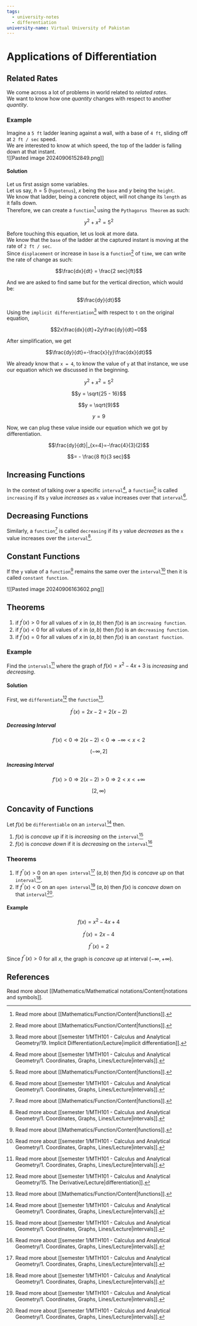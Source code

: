 ```yaml
---
tags:
  - university-notes
  - differentiation
university-name: Virtual University of Pakistan
---
```


# Applications of Differentiation
## Related Rates
We come across a lot of problems in world related to _related rates_.  
We want to know how one _quantity_ changes with respect to another _quantity_.

### Example
Imagine a `5 ft` ladder leaning against a wall, with a base of `4 ft`, sliding off at `2 ft / sec` speed.  
We are interested to know at which speed, the top of the ladder is falling down at that instant.  
![[Pasted image 20240906152849.png]]

#### Solution
Let us first assign some variables.  
Let us say, $h = 5$ (`hypotenus`), $x$ being the `base` and $y$ being the `height`.  
We know that ladder, being a concrete object, will not change its `length` as it falls down.  
Therefore, we can create a `function`[^1] using the `Pythagorus Theorem` as such:  

$$y^2 + x^2 = 5^2$$

Before touching this equation, let us look at more data.  
We know that the `base` of the ladder at the captured instant is moving at the rate of `2 ft / sec`.  
Since `displacement` or increase in `base` is a `function`[^1] of `time`, we can write the rate of change as such:

$$\frac{dx}{dt} = \frac{2 sec}{ft}$$

And we are asked to find same but for the vertical direction, which would be:  

$$\frac{dy}{dt}$$

Using the `implicit differentiation`[^2] with respect to `t` on the original equation,  

$$2x\frac{dx}{dt}+2y\frac{dy}{dt}=0$$

After simplification, we get  

$$\frac{dy}{dt}=-\frac{x}{y}\frac{dx}{dt}$$

We already know that `x = 4`, to know the value of `y` at that instance, we use our equation which we discussed in the beginning.  

$$y^2 + x^2 = 5^2$$

$$y = \sqrt{25 - 16}$$

$$y = \sqrt{9}$$

$$y = 9$$

Now, we can plug these value inside our equation which we got by differentiation.  

$$\frac{dy}{dt}|_{x=4}=-\frac{4}{3}(2)$$

$$= - \frac{8 ft}{3 sec}$$

## Increasing Functions
In the context of talking over a specific `interval`[^3], a `function`[^1] is called `increasing` if its `y` value _increases_ as `x` value increases over that `interval`[^3].

## Decreasing Functions
Similarly, a `function`[^1] is called `decreasing` if its `y` value _decreases_ as the `x` value increases over the `interval`[^3].

## Constant Functions
If the `y` value of a `function`[^1] remains the same over the `interval`[^3] then it is called `constant function`.

![[Pasted image 20240906163602.png]]

## Theorems
1. if $f^{\prime}(x) > 0$ for all values of $x$ in $(a, b)$ then $f(x)$ is an `increaing function`.
2. if $f^{\prime}(x) < 0$ for all values of $x$ in $(a, b)$ then $f(x)$ is an `decreasing function`.
3. if $f^{\prime}(x) = 0$ for all values of $x$ in $(a, b)$ then $f(x)$ is an `constant function`.

### Example
Find the `intervals`[^3] where the graph of $f(x) = x^2 - 4x + 3$ is _increasing_ and _decreasing_.

#### Solution
First, we `differentiate`[^4] the `function`[^1].  

$$f^{\prime}(x) = 2x - 2 = 2(x - 2)$$

##### Decreasing Interval

$$f'(x) < 0 \Rightarrow 2(x-2) < 0 \Rightarrow -\infty < x < 2$$

$$(-\infty, 2]$$

##### Increasing Interval

$$f'(x) > 0 \Rightarrow 2(x-2) > 0 \Rightarrow 2 < x < +\infty$$

$$[2, \infty)$$

## Concavity of Functions
Let $f(x)$ be `differentiable` on an `interval`[^3] then.

1. $f(x)$ is _concave up_ if it is _increasing_ on the `interval`[^3]
2. $f(x)$ is _concave down_ if it is _decreasing_ on the `interval`[^3]

### Theorems
1. If $f^{\prime \prime}(x) > 0$ on an `open interval`[^3] $(a, b)$ then $f(x)$ is _concave up_ on that `interval`[^3].
2. If $f^{\prime \prime}(x) < 0$ on an `open interval`[^3] $(a, b)$ then $f(x)$ is _concave down_ on that `interval`[^3].

#### Example

$$f(x) = x^2 - 4x + 4$$

$$f^{\prime}(x) = 2x - 4$$

$$f^{\prime \prime}(x) = 2$$

Since $f^{\prime \prime}(x) > 0$ for all $x$, the graph is _concave up_ at interval $(-\infty, +\infty)$.

## References
Read more about [[Mathematics/Mathematical notations/Content|notations and symbols]].

[^1]: Read more about [[Mathematics/Function/Content|functions]].
[^2]: Read more about [[semester 1/MTH101 - Calculus and Analytical Geometry/19. Implicit Differentiation/Lecture|implicit differentiation]].
[^3]: Read more about [[semester 1/MTH101 - Calculus and Analytical Geometry/1. Coordinates, Graphs, Lines/Lecture|intervals]].
[^4]: Read more about [[semester 1/MTH101 - Calculus and Analytical Geometry/15. The Derivative/Lecture|differentiation]].
